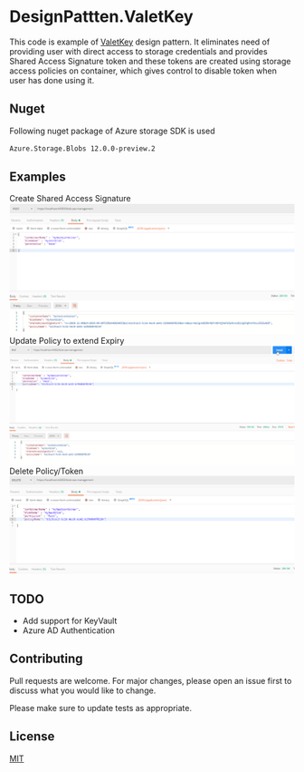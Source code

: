 # DesignPattten.ValetKey

This code is example of [ValetKey](https://docs.microsoft.com/en-us/azure/architecture/patterns/valet-key) design pattern. It eliminates need of providing user with direct access to storage credentials and provides Shared Access Signature token and these tokens are created using storage access policies on container, which gives control to disable token when user has done using it. 

## Nuget

Following nuget package of Azure storage SDK is used 

```bash
Azure.Storage.Blobs 12.0.0-preview.2
```

## Examples
Create Shared Access Signature
![alt text](https://github.com/rahulruikar/DesignPattern.ValetKey/blob/master/create_token.png)
Update Policy to extend Expiry
![alt text](https://github.com/rahulruikar/DesignPattern.ValetKey/blob/master/update_expiry_token.png)
Delete Policy/Token
![alt text](https://github.com/rahulruikar/DesignPattern.ValetKey/blob/master/delete_token.png)


## TODO
- Add support for KeyVault
- Azure AD Authentication

## Contributing
Pull requests are welcome. For major changes, please open an issue first to discuss what you would like to change.

Please make sure to update tests as appropriate.

## License
[MIT](https://choosealicense.com/licenses/mit/)
